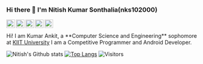### Hi there 👋 I'm <a herf="https://github.com/nks102000">Nitish Kumar Sonthalia(nks102000)</a>
<a href="https://www.linkedin.com/in/nitish-kumar-sonthalia-4713a8193/">
  <img align="left" alt="Nitish's LinkdeIN" width="22px" src="https://cdn.jsdelivr.net/npm/simple-icons@v3/icons/linkedin.svg" />
</a>
<a href="https://www.instagram.com/nitish_rider_1110/">
  <img align="left" alt="Nitish's Instagram" width="22px" height="22px" src="https://cdn.jsdelivr.net/npm/simple-icons@v3/icons/instagram.svg" />
</a>
<a href="https://github.com/nks102000">
  <img align="left" alt="Nitish's GitHub" width="22px" height="22px" src="https://cdn.jsdelivr.net/npm/simple-icons@v3/icons/github.svg" />
</a>
<a href="https://www.codechef.com/users/nitish_10200">
  <img align="left" alt="Nitish's Codechef" width="22px" src="https://cdn.jsdelivr.net/npm/simple-icons@v3/icons/codechef.svg" />
</a>
<a href="https://www.hackerrank.com/nitishks1110">
  <img align="left" alt="Akt's Hackerearth" width="22px" src="https://cdn.jsdelivr.net/npm/simple-icons@v3/icons/hackerrank.svg" />
</a>
<br />
<br />Hi! I am Kumar Ankit, a **Computer Science and Engineering** sophomore at <a href ="http://kiit.ac.in/">KIIT University</a>
I am a Competitive Programmer and Android Developer.

![Nitish's Github stats](https://github-readme-stats.vercel.app/api?username=nks102000&show_icons=true&hide_border=true&count_private=true&theme=tokyonight)
[![Top Langs](https://github-readme-stats.vercel.app/api/top-langs/?username=nks102000&theme=tokyonight)](https://github.com/Masters-Akt/github-readme-stats)
![Visitors](https://visitor-badge.glitch.me/badge?page_id=nks102000.nks102000)
